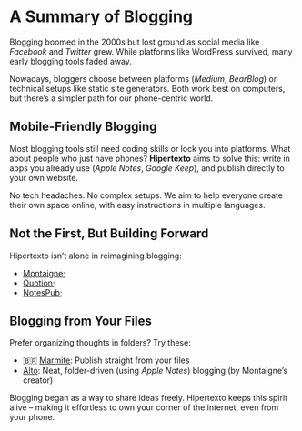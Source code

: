 # A Summary of Blogging  
Blogging boomed in the 2000s but lost ground as social media like *Facebook* and *Twitter* grew. While platforms like WordPress survived, many early blogging tools faded away.  

Nowadays, bloggers choose between platforms (*Medium*, *BearBlog*) or technical setups like static site generators. Both work best on computers, but there’s a simpler path for our phone-centric world.  

## Mobile-Friendly Blogging  
Most blogging tools still need coding skills or lock you into platforms. What about people who just have phones? **Hipertexto** aims to solve this: write in apps you already use (*Apple Notes*, *Google Keep*), and publish directly to your own website.

No tech headaches. No complex setups. We aim to help everyone create their own space online, with easy instructions in multiple languages.  

## Not the First, But Building Forward  
Hipertexto isn’t alone in reimagining blogging:  
- [Montaigne](https://montaigne.io); 
- [Quotion](https://quotion.so);
- [NotesPub](https://notespub.com); 

## Blogging from Your Files  
Prefer organizing thoughts in folders? Try these:  
- 🇧🇷 [Marmite](https://github.com/rochacbruno/marmite): Publish straight from your files  
- [Alto](https://alto.so): Neat, folder-driven (using *Apple Notes*) blogging (by Montaigne’s creator)  

Blogging began as a way to share ideas freely. Hipertexto keeps this spirit alive – making it effortless to own your corner of the internet, even from your phone.
